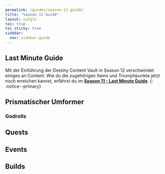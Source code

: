 ```yaml
---
permalink: /guides/season-11-guide/
title: "Season 11 Guide"
layout: single
toc: true
toc_sticky: true
sidebar:
  nav: sidebar-guide
---
```


## Last Minute Guide

Mit der Einführung der Destiny Content Vault in Season 12 verschwindet einiges an Content. Wie du die zugehörigen Items und Triumphpunkte jetzt noch erreichen kannst, erfährst du im **[Season 11 - Last Minute Guide](/guides/season-11-guide-last-minute)**.
{: .notice--primary}

## Prismatischer Umformer

### Godrolls

## Quests

## Events

## Builds
